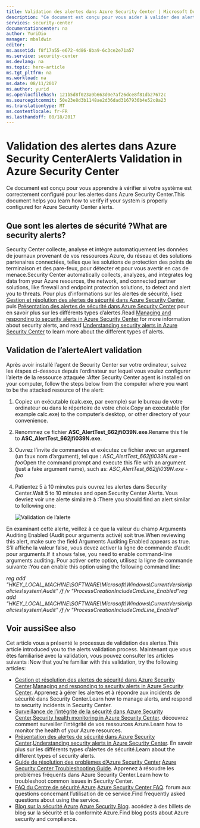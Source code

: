 ```yaml
---
title: Validation des alertes dans Azure Security Center | Microsoft Docs
description: "Ce document est conçu pour vous aider à valider des alertes de sécurité dans Azure Security Center."
services: security-center
documentationcenter: na
author: YuriDio
manager: mbaldwin
editor: 
ms.assetid: f8f17a55-e672-4d86-8ba9-6c3ce2e71a57
ms.service: security-center
ms.devlang: na
ms.topic: hero-article
ms.tgt_pltfrm: na
ms.workload: na
ms.date: 08/11/2017
ms.author: yurid
ms.openlocfilehash: 121b5d8f023a9b663d0e7af26dce8f81db27672c
ms.sourcegitcommit: 50e23e8d3b1148ae2d36dad3167936b4e52c8a23
ms.translationtype: MT
ms.contentlocale: fr-FR
ms.lasthandoff: 08/18/2017
---
```

# <a name="alerts-validation-in-azure-security-center"></a><span data-ttu-id="3a427-103">Validation des alertes dans Azure Security Center</span><span class="sxs-lookup"><span data-stu-id="3a427-103">Alerts Validation in Azure Security Center</span></span>
<span data-ttu-id="3a427-104">Ce document est conçu pour vous apprendre à vérifier si votre système est correctement configuré pour les alertes dans Azure Security Center.</span><span class="sxs-lookup"><span data-stu-id="3a427-104">This document helps you learn how to verify if your system is properly configured for Azure Security Center alerts.</span></span>

## <a name="what-are-security-alerts"></a><span data-ttu-id="3a427-105">Que sont les alertes de sécurité ?</span><span class="sxs-lookup"><span data-stu-id="3a427-105">What are security alerts?</span></span>
<span data-ttu-id="3a427-106">Security Center collecte, analyse et intègre automatiquement les données de journaux provenant de vos ressources Azure, du réseau et des solutions partenaires connectées, telles que les solutions de protection des points de terminaison et des pare-feux, pour détecter et pour vous avertir en cas de menace.</span><span class="sxs-lookup"><span data-stu-id="3a427-106">Security Center automatically collects, analyzes, and integrates log data from your Azure resources, the network, and connected partner solutions, like firewall and endpoint protection solutions, to detect and alert you to threats.</span></span> <span data-ttu-id="3a427-107">Pour plus d’informations sur les alertes de sécurité, lisez [Gestion et résolution des alertes de sécurité dans Azure Security Center](https://docs.microsoft.com/azure/security-center/security-center-managing-and-responding-alerts), puis [Présentation des alertes de sécurité dans Azure Security Center](https://docs.microsoft.com/azure/security-center/security-center-alerts-type) pour en savoir plus sur les différents types d’alertes.</span><span class="sxs-lookup"><span data-stu-id="3a427-107">Read [Managing and responding to security alerts in Azure Security Center](https://docs.microsoft.com/azure/security-center/security-center-managing-and-responding-alerts) for more information about security alerts, and read [Understanding security alerts in Azure Security Center](https://docs.microsoft.com/azure/security-center/security-center-alerts-type) to learn more about the different types of alerts.</span></span>

## <a name="alert-validation"></a><span data-ttu-id="3a427-108">Validation de l’alerte</span><span class="sxs-lookup"><span data-stu-id="3a427-108">Alert validation</span></span>
<span data-ttu-id="3a427-109">Après avoir installé l’agent de Security Center sur votre ordinateur, suivez les étapes ci-dessous depuis l’ordinateur sur lequel vous voulez configurer l’alerte de la ressource attaquée :</span><span class="sxs-lookup"><span data-stu-id="3a427-109">After Security Center agent is installed on your computer, follow the steps below from the computer where you want to be the attacked resource of the alert:</span></span>

1. <span data-ttu-id="3a427-110">Copiez un exécutable (calc.exe, par exemple) sur le bureau de votre ordinateur ou dans le répertoire de votre choix.</span><span class="sxs-lookup"><span data-stu-id="3a427-110">Copy an executable (for example calc.exe) to the computer’s desktop, or other directory of your convenience.</span></span>
2. <span data-ttu-id="3a427-111">Renommez ce fichier **ASC_AlertTest_662jfi039N.exe**.</span><span class="sxs-lookup"><span data-stu-id="3a427-111">Rename this file to **ASC_AlertTest_662jfi039N.exe**.</span></span>
3. <span data-ttu-id="3a427-112">Ouvrez l’invite de commandes et exécutez ce fichier avec un argument (un faux nom d’argument), tel que : *ASC_AlertTest_662jfi039N.exe -foo*</span><span class="sxs-lookup"><span data-stu-id="3a427-112">Open the command prompt and execute this file with an argument (just a fake argument name), such as: *ASC_AlertTest_662jfi039N.exe -foo*</span></span>
4. <span data-ttu-id="3a427-113">Patientez 5 à 10 minutes puis ouvrez les alertes dans Security Center.</span><span class="sxs-lookup"><span data-stu-id="3a427-113">Wait 5 to 10 minutes and open Security Center Alerts.</span></span> <span data-ttu-id="3a427-114">Vous devriez voir une alerte similaire à :</span><span class="sxs-lookup"><span data-stu-id="3a427-114">There you should find an alert similar to following one:</span></span>

    ![Validation de l’alerte](./media/security-center-alert-validation/security-center-alert-validation-fig1.png)

<span data-ttu-id="3a427-116">En examinant cette alerte, veillez à ce que la valeur du champ Arguments Auditing Enabled (Audit pour arguments activé) soit true.</span><span class="sxs-lookup"><span data-stu-id="3a427-116">When reviewing this alert, make sure the field Arguments Auditing Enabled appears as true.</span></span> <span data-ttu-id="3a427-117">S’il affiche la valeur false, vous devez activer la ligne de commande d’audit pour arguments.</span><span class="sxs-lookup"><span data-stu-id="3a427-117">If it shows false, you need to enable command-line arguments auditing.</span></span> <span data-ttu-id="3a427-118">Pour activer cette option, utilisez la ligne de commande suivante :</span><span class="sxs-lookup"><span data-stu-id="3a427-118">You can enable this option using the following command line:</span></span>

<span data-ttu-id="3a427-119">*reg add "HKEY_LOCAL_MACHINE\SOFTWARE\Microsoft\Windows\CurrentVersion\policies\system\Audit" /f /v "ProcessCreationIncludeCmdLine_Enabled"*</span><span class="sxs-lookup"><span data-stu-id="3a427-119">*reg add "HKEY_LOCAL_MACHINE\SOFTWARE\Microsoft\Windows\CurrentVersion\policies\system\Audit" /f /v "ProcessCreationIncludeCmdLine_Enabled"*</span></span>


## <a name="see-also"></a><span data-ttu-id="3a427-120">Voir aussi</span><span class="sxs-lookup"><span data-stu-id="3a427-120">See also</span></span>
<span data-ttu-id="3a427-121">Cet article vous a présenté le processus de validation des alertes.</span><span class="sxs-lookup"><span data-stu-id="3a427-121">This article introduced you to the alerts validation process.</span></span> <span data-ttu-id="3a427-122">Maintenant que vous êtes familiarisé avec la validation, vous pouvez consulter les articles suivants :</span><span class="sxs-lookup"><span data-stu-id="3a427-122">Now that you're familiar with this validation, try the following articles:</span></span>

* <span data-ttu-id="3a427-123">[Gestion et résolution des alertes de sécurité dans Azure Security Center](https://docs.microsoft.com/azure/security-center/security-center-managing-and-responding-alerts).</span><span class="sxs-lookup"><span data-stu-id="3a427-123">[Managing and responding to security alerts in Azure Security Center](https://docs.microsoft.com/azure/security-center/security-center-managing-and-responding-alerts).</span></span> <span data-ttu-id="3a427-124">Apprenez à gérer les alertes et à répondre aux incidents de sécurité dans Security Center.</span><span class="sxs-lookup"><span data-stu-id="3a427-124">Learn how to manage alerts, and respond to security incidents in Security Center.</span></span>
* <span data-ttu-id="3a427-125">[Surveillance de l’intégrité de la sécurité dans Azure Security Center](security-center-monitoring.md).</span><span class="sxs-lookup"><span data-stu-id="3a427-125">[Security health monitoring in Azure Security Center](security-center-monitoring.md).</span></span> <span data-ttu-id="3a427-126">découvrez comment surveiller l’intégrité de vos ressources Azure.</span><span class="sxs-lookup"><span data-stu-id="3a427-126">Learn how to monitor the health of your Azure resources.</span></span>
* <span data-ttu-id="3a427-127">[Présentation des alertes de sécurité dans Azure Security Center](https://docs.microsoft.com/azure/security-center/security-center-alerts-type).</span><span class="sxs-lookup"><span data-stu-id="3a427-127">[Understanding security alerts in Azure Security Center](https://docs.microsoft.com/azure/security-center/security-center-alerts-type).</span></span> <span data-ttu-id="3a427-128">En savoir plus sur les différents types d’alertes de sécurité.</span><span class="sxs-lookup"><span data-stu-id="3a427-128">Learn about the different types of security alerts.</span></span>
* <span data-ttu-id="3a427-129">[Guide de résolution des problèmes d’Azure Security Center](https://docs.microsoft.com/azure/security-center/security-center-troubleshooting-guide).</span><span class="sxs-lookup"><span data-stu-id="3a427-129">[Azure Security Center Troubleshooting Guide](https://docs.microsoft.com/azure/security-center/security-center-troubleshooting-guide).</span></span> <span data-ttu-id="3a427-130">Apprenez à résoudre les problèmes fréquents dans Azure Security Center.</span><span class="sxs-lookup"><span data-stu-id="3a427-130">Learn how to troubleshoot common issues in Security Center.</span></span> 
* <span data-ttu-id="3a427-131">[FAQ du Centre de sécurité Azure](security-center-faq.md).</span><span class="sxs-lookup"><span data-stu-id="3a427-131">[Azure Security Center FAQ](security-center-faq.md).</span></span> <span data-ttu-id="3a427-132">forum aux questions concernant l’utilisation de ce service.</span><span class="sxs-lookup"><span data-stu-id="3a427-132">Find frequently asked questions about using the service.</span></span>
* <span data-ttu-id="3a427-133">[Blog sur la sécurité Azure](http://blogs.msdn.com/b/azuresecurity/).</span><span class="sxs-lookup"><span data-stu-id="3a427-133">[Azure Security Blog](http://blogs.msdn.com/b/azuresecurity/).</span></span> <span data-ttu-id="3a427-134">accédez à des billets de blog sur la sécurité et la conformité Azure.</span><span class="sxs-lookup"><span data-stu-id="3a427-134">Find blog posts about Azure security and compliance.</span></span>

